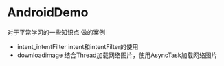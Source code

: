 # AndroidDemo
对于平常学习的一些知识点 做的案例
- intent_intentFilter     intent和intentFilter的使用
- downloadimage           结合Thread加载网络图片，使用AsyncTask加载网络图片
